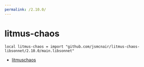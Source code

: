 ```yaml
---
permalink: /2.10.0/
---
```


# litmus-chaos

```jsonnet
local litmus-chaos = import "github.com/jsmcnair/litmus-chaos-libsonnet/2.10.0/main.libsonnet"
```



* [litmuschaos](litmuschaos/index.md)